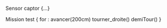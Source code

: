 Sensor captor {...}

Mission test {
    for :
        avancer(200cm)
        tourner_droite()
        demiTour()
}


